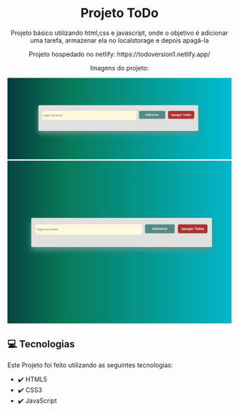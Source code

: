 

<h1 align="center">
    Projeto ToDo 
</h1 align="center">
<p align="center">
        Projeto básico utilizando html,css e javascript, onde o objetivo é adicionar uma tarefa, armazenar ela no localstorage e depois apagá-la  
</p>
<p align="center">
          Projeto hospedado no netlify: https://todoversion1.netlify.app/
</p>


<p align="center">
Imagens do projeto:
</p>
<div align="center">
    <img src="./github/telaToDo.png" width="600" alt="TelaToDo">
    <img src="./github/screenprojetoToDo.gif" width="600" alt="GifTelaToDo">
 </div>

## 💻 Tecnologias
 Este Projeto foi feito utilizando as seguintes tecnologias:

 - ✔️ HTML5
 - ✔️ CSS3
 - ✔️ JavaScript


 
